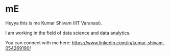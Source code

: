 # mE
Heyya this is me Kumar Shivam (IIT Varanasi).

I am working in the field of data science and data analytics.

You can connect with me here:
https://www.linkedin.com/in/kumar-shivam-054269190/
